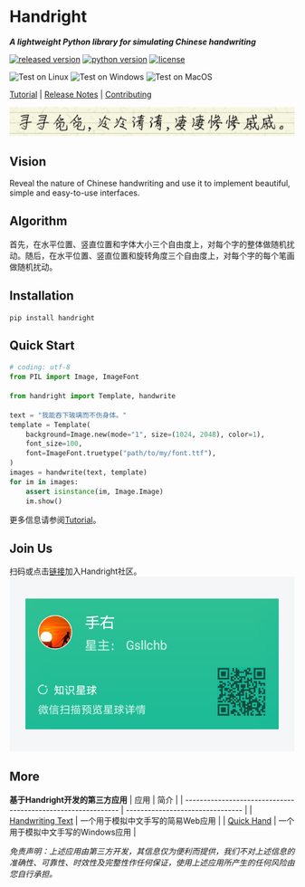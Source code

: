 # Handright
___A lightweight Python library for simulating Chinese handwriting___

[![released version](https://img.shields.io/pypi/v/Handright.svg)][pypi]
[![python version](https://img.shields.io/pypi/pyversions/Handright.svg)][pypi]
[![license](https://img.shields.io/github/license/Gsllchb/Handright.svg)][license]

![Test on Linux](https://github.com/Gsllchb/Handright/workflows/Test%20on%20Linux/badge.svg)
![Test on Windows](https://github.com/Gsllchb/Handright/workflows/Test%20on%20Windows/badge.svg)
![Test on MacOS](https://github.com/Gsllchb/Handright/workflows/Test%20on%20MacOS/badge.svg)

[Tutorial][tutorial] |
[Release Notes][release-notes] |
[Contributing][contributing]

![](docs/images/slogan.png)

## Vision
Reveal the nature of Chinese handwriting and use it to implement beautiful, simple and easy-to-use interfaces.

## Algorithm
首先，在水平位置、竖直位置和字体大小三个自由度上，对每个字的整体做随机扰动。随后，在水平位置、竖直位置和旋转角度三个自由度上，对每个字的每个笔画做随机扰动。

## Installation
```console
pip install handright
```

## Quick Start
```python
# coding: utf-8
from PIL import Image, ImageFont

from handright import Template, handwrite

text = "我能吞下玻璃而不伤身体。"
template = Template(
    background=Image.new(mode="1", size=(1024, 2048), color=1),
    font_size=100,
    font=ImageFont.truetype("path/to/my/font.ttf"),
)
images = handwrite(text, template)
for im in images:
    assert isinstance(im, Image.Image)
    im.show()

```
更多信息请参阅[Tutorial][tutorial]。


## Join Us
扫码或点击[链接](https://t.zsxq.com/zzZfMJq)加入Handright社区。
![手右](docs/images/zsxq.png)


## More

__基于Handright开发的第三方应用__
| 应用                                                         | 简介                           |
| ------------------------------------------------------------ | -------------------------------- |
| [Handwriting Text](https://beta.rstudioconnect.com/content/9371/) | 一个用于模拟中文手写的简易Web应用 |
| [Quick Hand](https://github.com/HaujetZhao/QuickHand)        | 一个用于模拟中文手写的Windows应用 |

_免责声明：上述应用由第三方开发，其信息仅为便利而提供，我们不对上述信息的准确性、可靠性、时效性及完整性作任何保证，使用上述应用所产生的任何风险由您自行承担。_


[tutorial]: docs/tutorial.md
[PIL]: http://www.pythonware.com/products/pil/
[Pillow]: http://python-pillow.org/
[release-notes]: docs/release_notes.md
[pypi]: https://pypi.org/project/handright/
[license]: LICENSE.txt
[contributing]: .github/CONTRIBUTING.md
